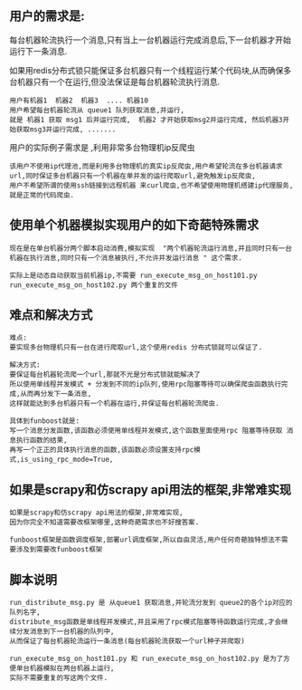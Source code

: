 
## 用户的需求是:

每台机器轮流执行一个消息,只有当上一台机器运行完成消息后,下一台机器才开始运行下一条消息.

如果用redis分布式锁只能保证多台机器只有一个线程运行某个代码块,从而确保多台机器只有一个在运行,但没法保证是每台机器轮流执行消息.

```
用户有机器1  机器2  机器3  .... 机器10
用户希望每台机器轮流从 queue1 队列获取消息,并运行,
就是 机器1 获取 msg1 后并运行完成,  机器2 才开始获取msg2并运行完成, 然后机器3开始获取msg3并运行完成, .......

```

用户的实际例子需求是 ,利用非常多台物理机ip反爬虫

```
该用户不使用ip代理池,而是利用多台物理机的真实ip反爬虫,用户希望轮流在多台机器请求url,同时保证多台机器只有一个机器在单并发的运行爬取url,避免触发ip反爬虫,
用户不希望所谓的使用ssh链接到远程机器 来curl爬虫,也不希望使用物理机搭建ip代理服务,就是正常的代码爬虫.
```

## 使用单个机器模拟实现用户的如下奇葩特殊需求


```
现在是在单台机器分两个脚本启动消费,模拟实现  "两个机器轮流运行消息,并且同时只有一台机器在执行消息,同时只有一个消息被执行,不允许并发运行消息 " 这个需求.

实际上是动态自动获取当前机器ip,不需要 run_execute_msg_on_host101.py run_execute_msg_on_host102.py 两个重复的文件

```



## 难点和解决方式
```
难点:
要实现多台物理机只有一台在进行爬取url,这个使用redis 分布式锁就可以保证了.

解决方式:
要保证每台机器轮流爬一个url,那就不光是分布式锁就能解决了
所以使用单线程并发模式 + 分发到不同的ip队列,使用rpc阻塞等待可以确保爬虫函数执行完成,从而再分发下一条消息,
这样就能达到多台机器只有一个机器在运行,并保证每台机器轮流爬虫.

具体到funboost就是:
写一个消息分发函数,该函数必须使用单线程并发模式,这个函数里面使用rpc 阻塞等待获取 消息执行函数的结果,
再写一个正正的具体执行消息的函数,该函数必须设置支持rpc模式,is_using_rpc_mode=True,
```

## 如果是scrapy和仿scrapy api用法的框架,非常难实现

```
如果是scrapy和仿scrapy api用法的框架,非常难实现,
因为你完全不知道需要改框架哪里,这种奇葩需求也不好搜答案.

funboost框架是函数调度框架,部署url调度框架,所以自由灵活,用户任何奇葩独特想法不需要涉及到需要改funboost框架
```


## 脚本说明
```
run_distribute_msg.py 是 从queue1 获取消息,并轮流分发到 queue2的各个ip对应的队列名字,
distribute_msg函数是单线程并发模式,并且采用了rpc模式阻塞等待函数运行完成,才会继续分发消息到下一台机器的队列中,
从而保证了每台机器轮流运行一条消息(每台机器轮流获取一个url种子并爬取)

run_execute_msg_on_host101.py 和 run_execute_msg_on_host102.py 是为了方便单台机器模拟在两台机器上运行,
实际不需要重复的写这两个文件.
```